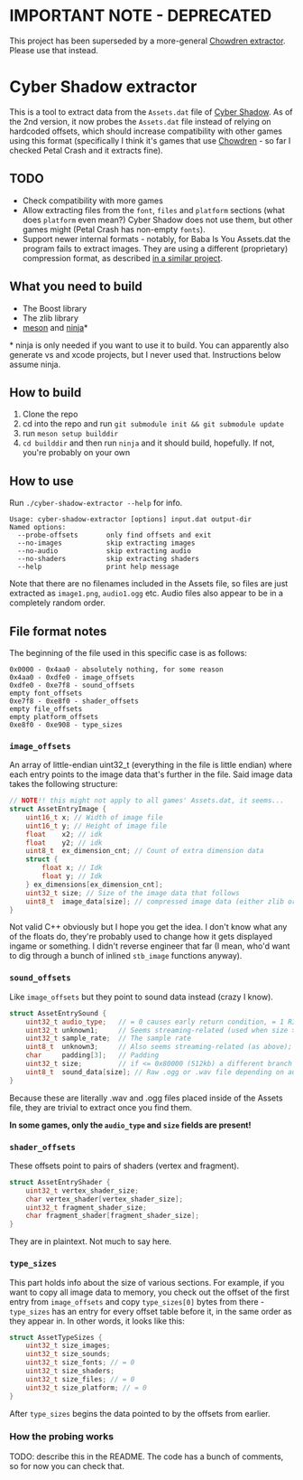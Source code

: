 # IMPORTANT NOTE - DEPRECATED
This project has been superseded by a more-general [Chowdren extractor](https://github.com/Priw8/chowdren-extractor/). Please use that instead.

# Cyber Shadow extractor

This is a tool to extract data from the `Assets.dat` file of [Cyber Shadow](https://store.steampowered.com/app/861250/Cyber_Shadow/). As of the 
2nd version, it now probes the `Assets.dat` file instead of relying on hardcoded offsets, which should increase compatibility with other games
using this format (specifically I think it's games that use [Chowdren](https://mp2.dk/chowdren/) - so far I checked Petal Crash and it extracts fine).

## TODO

- Check compatibility with more games
- Allow extracting files from the `font`, `files` and `platform` sections (what does `platform` even mean?) Cyber Shadow does not use them, but other games might (Petal Crash has non-empty `fonts`).
- Support newer internal formats - notably, for Baba Is You Assets.dat the program fails to extract images. They are using a different (proprietary) compression format, as described [in a similar project](https://github.com/snickerbockers/fp-assets).

## What you need to build

- The Boost library
- The zlib library
- [meson](https://mesonbuild.com/) and [ninja](https://github.com/ninja-build/ninja/)*

\* ninja is only needed if you want to use it to build. You can apparently also generate vs and xcode projects, but I never used that. Instructions below assume ninja.

## How to build

1. Clone the repo
2. cd into the repo and run `git submodule init && git submodule update` 
3. run `meson setup builddir`
4. `cd builddir` and then run `ninja` and it should build, hopefully. If not, you're probably on your own

## How to use

Run `./cyber-shadow-extractor --help` for info. 
```
Usage: cyber-shadow-extractor [options] input.dat output-dir
Named options:
  --probe-offsets       only find offsets and exit
  --no-images           skip extracting images
  --no-audio            skip extracting audio
  --no-shaders          skip extracting shaders
  --help                print help message
```

Note that there are no filenames included in the Assets file, so files are just extracted as `image1.png`, `audio1.ogg` etc. Audio files also appear to be in a completely random order.

## File format notes

The beginning of the file used in this specific case is as follows:

```
0x0000 - 0x4aa0 - absolutely nothing, for some reason
0x4aa0 - 0xdfe0 - image_offsets
0xdfe0 - 0xe7f8 - sound_offsets
empty font_offsets
0xe7f8 - 0xe8f0 - shader_offsets
empty file_offsets
empty platform_offsets
0xe8f0 - 0xe908 - type_sizes
```

### `image_offsets`
An array of little-endian uint32_t (everything in the file is little endian) where each entry points to the image data that's further in the file. Said image data takes the following structure:
```cpp
// NOTE!! this might not apply to all games' Assets.dat, it seems...
struct AssetEntryImage {
    uint16_t x; // Width of image file
    uint16_t y; // Height of image file
    float    x2; // idk
    float    y2; // idk
    uint8_t  ex_dimension_cnt; // Count of extra dimension data
    struct {
        float x; // Idk
        float y; // Idk
    } ex_dimensions[ex_dimension_cnt];
    uint32_t size; // Size of the image data that follows
    uint8_t  image_data[size]; // compressed image data (either zlib or proprietary algorithm; cyber shadow uses zlib)
}
```
Not valid C++ obviously but I hope you get the idea. I don't know what any of the floats do, they're probably used to change how it gets displayed ingame or something. I didn't reverse engineer that far (I mean, who'd want to dig through a bunch of inlined `stb_image` functions anyway).

### `sound_offsets`
Like `image_offsets` but they point to sound data instead (crazy I know).
```cpp
struct AssetEntrySound {
    uint32_t audio_type;   // = 0 causes early return condition, = 1 RIFF WAVE, = 2 ogg vorbis 
    uint32_t unknown1;     // Seems streaming-related (used when size > 512kb); the bigger the entry, the bigger it is, so perhaps sample count?
    uint32_t sample_rate;  // The sample rate
    uint8_t  unknown3;     // Also seems streaming-related (as above); always 1 or 2?
    char     padding[3];   // Padding
    uint32_t size;         // if <= 0x80000 (512kb) a different branch is taken in the code; my educated guess is that if it's small it fully loads it into memory (think sfx)
    uint8_t  sound_data[size]; // Raw .ogg or .wav file depending on audio_type
}
```
Because these are literally .wav and .ogg files placed inside of the Assets file, they are trivial to extract once you find them. 

**In some games, only the `audio_type` and `size` fields are present!**

### `shader_offsets`
These offsets point to pairs of shaders (vertex and fragment).

```cpp
struct AssetEntryShader {
    uint32_t vertex_shader_size;
    char vertex_shader[vertex_shader_size];
    uint32_t fragment_shader_size;
    char fragment_shader[fragment_shader_size];
}
```
They are in plaintext. Not much to say here.

### `type_sizes`
This part holds info about the size of various sections. For example, if you want to copy all image data to memory, you check out the offset of the first entry from `image_offsets` and copy `type_sizes[0]` bytes from there - `type_sizes` has an entry for every offset table before it, in the same order as they appear in. In other words, it looks like this:
```cpp
struct AssetTypeSizes {
    uint32_t size_images;
    uint32_t size_sounds;
    uint32_t size_fonts; // = 0
    uint32_t size_shaders; 
    uint32_t size_files; // = 0
    uint32_t size_platform; // = 0
}
```

After `type_sizes` begins the data pointed to by the offsets from earlier.

### How the probing works

TODO: describe this in the README. The code has a bunch of comments, so for now you can check that.
